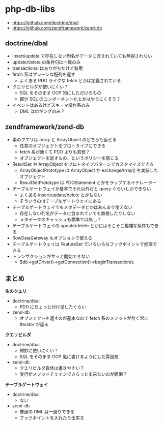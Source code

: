 # php-db-libs

- https://github.com/doctrine/dbal
- https://github.com/zendframework/zend-db

## doctrine/dbal

- insert/update で存在しない列名がデータに含まれていても無視されない
- update/delete の条件句は一致のみ
- transactional はありがちだけど有用
- fetch 系はプレーンな配列を返す
    - よくある PDO ライクな fetch とかは定義されている
- クエリビルダが使いにくい？
    - SQL をそのまま OOP 的にしただけのもの
    - 部分 SQL のコンポーネント化とかはやりにくそう？
- イベントはあるけどスキーマ操作系のみ
    - DML はロギングのみ？

## zendframework/zend-db

- 素のクエリは array と ArrayObject のどちらも返せる
    - 任意のオブジェクトをプロトタイプにできる
    - fetch 系が無くて PDO よりも貧弱？
    - オブジェクトを返すもの、というポリシーを感じる
- ResultSet や ArrayObject をプロトタイプパターンでカスタマイズできる
    - ArrayObjectPrototype は ArrayObject か exchangeArray() を実装したオブジェクト
    - ResultSetPrototype は PDOStatement とかをラップするイテレーター
- テーブルゲートウェイが基本でそれ以外だと query ぐらいしかできない
    - よくある insert/update/delete とかもない
    - そういうのはテーブルゲートウェイにある
- テーブルゲートウェイでもメタデータとかはあんまり使えない
    - 存在しない列名がデータに含まれていても無視したりしない
    - メタデータのキャッシュも標準では無し？
- テーブルゲートウェイの update/delete とかにはそこそこ複雑な条件もできる
- RowDataGateway もオプションで使える
- テーブルゲートウェイは FeatureSet でいろいろなフックポイントで処理できる
- トランザクションがサッと開始できない
    - $db->getDriver()->getConnection()->beginTransaction();

## まとめ

**生のクエリ**

- doctrine/dbal
    - PDO にちょっと付け足したぐらい
- zend-db
    - オブジェクトを返すのが基本なので fetch 系のメソッドが無く常に Iterator が返る

**クエリビルダ**

- doctrine/dbal
    - 微妙に使いにくい？
    - SQL をそのまま OOP 風に書けるようにした雰囲気
- zend-db
    - クエリビルダ自体は書きやすい？
    - 実行がメソッドチェインでさらっと出来ないのが面倒？

**テーブルゲートウェイ**

- doctrine/dbal
    - ない
- zend-db
    - 普通の DML は一通りできる
    - フックポイントを入れたり出来る
